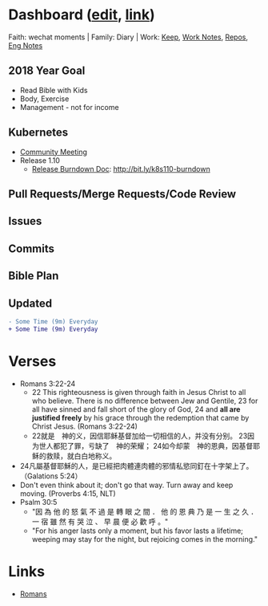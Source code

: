 # Dashboard ([edit](https://github.com/rom1212/rom1212.github.io/edit/master/README.md), [link](https://rom1212.github.io/))
Faith: wechat moments | Family: Diary | Work: [Keep](https://keep.google.com), [Work Notes](https://docs.google.com/), [Repos](https://github.com/rom1212), [Eng Notes](https://github.com/rom1212/eng-notes)

## 2018 Year Goal
* Read Bible with Kids 
* Body, Exercise
* Management - not for income

## Kubernetes
* [Community Meeting](https://docs.google.com/document/d/1VQDIAB0OqiSjIHI8AWMvSdceWhnz56jNpZrLs6o7NJY/edit)
* Release 1.10
  * [Release Burndown Doc](https://docs.google.com/document/d/11u91ypj8Gt8PlTincWuQ3iB2X3tITBxqn6JMkTduEZw/edit): http://bit.ly/k8s110-burndown
  
## Pull Requests/Merge Requests/Code Review

## Issues

## Commits

## Bible Plan

## Updated
```diff
- Some Time (9m) Everyday
+ Some Time (9m) Everyday
```

# Verses
* Romans 3:22-24
  * 22 This righteousness is given through faith in Jesus Christ to all who believe. There is no difference between Jew and Gentile, 23 for all have sinned and fall short of the glory of God, 24 and **all are justified freely** by his grace through the redemption that came by Christ Jesus. (Romans 3:22-24) 
  *  22就是　神的义，因信耶稣基督加给一切相信的人，并没有分别。 23因为世人都犯了罪，亏缺了　神的荣耀； 24如今却蒙　神的恩典，因基督耶稣的救赎，就白白地称义。
* 24凡屬基督耶穌的人，是已經把肉體連肉體的邪情私慾同釘在十字架上了。（Galations 5:24）
* Don't even think about it; don't go that way. Turn away and keep moving. (Proverbs 4:15, NLT)
* Psalm 30:5
  * "因 為 他 的 怒 氣 不 過 是 轉 眼 之 間 ． 他 的 恩 典 乃 是 一 生 之 久 ． 一 宿 雖 然 有 哭 泣 、 早 晨 便 必 歡 呼 。"
  * "For his anger lasts only a moment, but his favor lasts a lifetime; weeping may stay for the night, but rejoicing comes in the morning."

# Links
* [Romans](https://www.bible.com/bible/111/ROM.3.cunpss?parallel=48)
